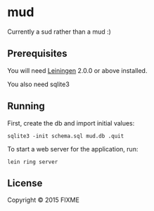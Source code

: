 # mud

Currently a sud rather than a mud :)

## Prerequisites

You will need [Leiningen][] 2.0.0 or above installed.

[leiningen]: https://github.com/technomancy/leiningen

You also need sqlite3

## Running

First, create the db and import initial values:

    sqlite3 -init schema.sql mud.db .quit

To start a web server for the application, run:

    lein ring server

## License

Copyright © 2015 FIXME
